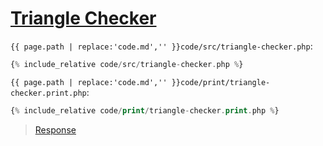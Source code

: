 # [Triangle Checker](code.zip)

`{{ page.path | replace:'code.md','' }}code/src/triangle-checker.php`:

```php
{% include_relative code/src/triangle-checker.php %}
```

`{{ page.path | replace:'code.md','' }}code/print/triangle-checker.print.php`:

```php
{% include_relative code/print/triangle-checker.print.php %}
```

> [Response](response/src/triangle-checker.php)
